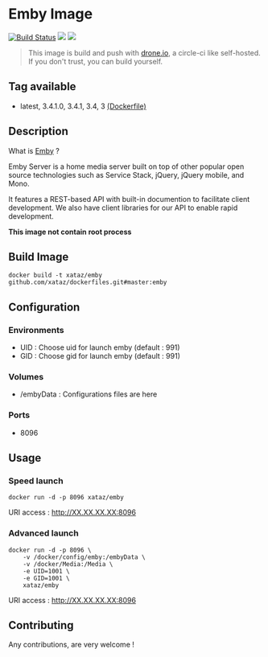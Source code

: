 # Emby Image

[![Build Status](https://drone.xataz.net/api/badges/xataz/docker-emby/status.svg)](https://drone.xataz.net/xataz/docker-emby)
[![](https://images.microbadger.com/badges/image/xataz/emby.svg)](https://microbadger.com/images/xataz/emby "Get your own image badge on microbadger.com")
[![](https://images.microbadger.com/badges/version/xataz/emby.svg)](https://microbadger.com/images/xataz/emby "Get your own version badge on microbadger.com")

> This image is build and push with [drone.io](https://github.com/drone/drone), a circle-ci like self-hosted.
> If you don't trust, you can build yourself.

## Tag available
* latest, 3.4.1.0, 3.4.1, 3.4, 3 [(Dockerfile)](https://github.com/xataz/docker-emby/blob/master/Dockerfile)

## Description
What is [Emby](https://github.com/MediaBrowser/Emby) ?

Emby Server is a home media server built on top of other popular open source technologies such as Service Stack, jQuery, jQuery mobile, and Mono.

It features a REST-based API with built-in documention to facilitate client development. We also have client libraries for our API to enable rapid development. 

**This image not contain root process**

## Build Image

```shell
docker build -t xataz/emby github.com/xataz/dockerfiles.git#master:emby
```

## Configuration
### Environments
* UID : Choose uid for launch emby (default : 991)
* GID : Choose gid for launch emby (default : 991)

### Volumes
* /embyData : Configurations files are here

### Ports
* 8096

## Usage
### Speed launch
```shell
docker run -d -p 8096 xataz/emby
```
URI access : http://XX.XX.XX.XX:8096

### Advanced launch
```shell
docker run -d -p 8096 \
	-v /docker/config/emby:/embyData \
	-v /docker/Media:/Media \
	-e UID=1001 \
	-e GID=1001 \
	xataz/emby
```
URI access : http://XX.XX.XX.XX:8096

## Contributing
Any contributions, are very welcome !
